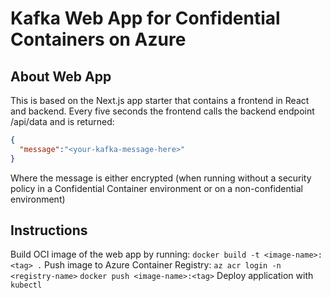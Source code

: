 # Kafka Web App for Confidential Containers on Azure

## About Web App

This is based on the Next.js app starter that contains a frontend in React and backend.
Every five seconds the frontend calls the backend endpoint /api/data and is returned:

```json
{
  "message":"<your-kafka-message-here>"
}
```

Where the message is either encrypted (when running without a security policy in a Confidential Container environment or on a non-confidential environment)

## Instructions

Build OCI image of the web app by running: `docker build -t <image-name>:<tag> .`
Push image to Azure Container Registry:
`az acr login -n <registry-name>`
`docker push <image-name>:<tag>`
Deploy application with `kubectl`
